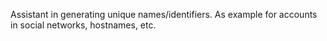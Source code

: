 Assistant in generating unique names/identifiers. As example for accounts in social networks, hostnames, etc.
